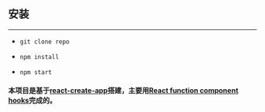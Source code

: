 ## 安装
---
- `git clone repo`

- `npm install`

- `npm start`


#### 本项目是基于[react-create-app](https://www.npmjs.com/package/create-react-app)搭建，主要用[React function component hooks](https://reactjs.org/docs/hooks-intro.html)完成的。
